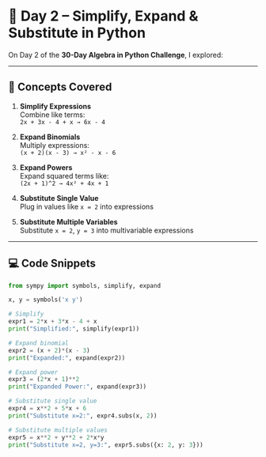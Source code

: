 # 📘 Day 2 – Simplify, Expand & Substitute in Python

On Day 2 of the **30-Day Algebra in Python Challenge**, I explored:

---

## 🧠 Concepts Covered

1. **Simplify Expressions**  
   Combine like terms:  
   `2x + 3x - 4 + x → 6x - 4`

2. **Expand Binomials**  
   Multiply expressions:  
   `(x + 2)(x - 3) → x² - x - 6`

3. **Expand Powers**  
   Expand squared terms like:  
   `(2x + 1)^2 → 4x² + 4x + 1`

4. **Substitute Single Value**  
   Plug in values like `x = 2` into expressions

5. **Substitute Multiple Variables**  
   Substitute `x = 2`, `y = 3` into multivariable expressions

---

## 💻 Code Snippets

```python
from sympy import symbols, simplify, expand

x, y = symbols('x y')

# Simplify
expr1 = 2*x + 3*x - 4 + x
print("Simplified:", simplify(expr1))

# Expand binomial
expr2 = (x + 2)*(x - 3)
print("Expanded:", expand(expr2))

# Expand power
expr3 = (2*x + 1)**2
print("Expanded Power:", expand(expr3))

# Substitute single value
expr4 = x**2 + 5*x + 6
print("Substitute x=2:", expr4.subs(x, 2))

# Substitute multiple values
expr5 = x**2 + y**2 + 2*x*y
print("Substitute x=2, y=3:", expr5.subs({x: 2, y: 3}))